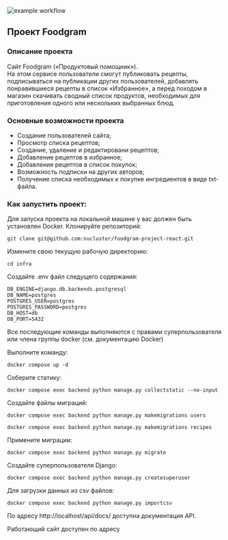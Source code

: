 ![example workflow](https://github.com/nucluster/foodgram-project-react/actions/workflows/main.yml/badge.svg)

## Проект Foodgram
### Описание проекта

Cайт Foodgram («Продуктовый помощник»).   
На этом сервисе пользователи смогут публиковать рецепты, подписываться на публикации других пользователей, добавлять понравившиеся рецепты в список «Избранное», а перед походом в магазин скачивать сводный список продуктов, необходимых для приготовления одного или нескольких выбранных блюд.

### Основные возможности проекта
- Создание пользователей сайта;
- Просмотр списка рецептов;
- Создание, удаление и редактировани рецептов;
- Добавление рецептов в избранное;
- Добавления рецептов в список покупок;
- Возможность подписки на других авторов;
- Получение списка необходимых к покупке ингредиентов в виде txt-файла.


### Как запустить проект:

Для запуска проекта на локальной машине у вас должен быть установлен Docker.
Клонируйте репозиторий:
```
git clone git@github.com:nucluster/foodgram-project-react.git
```

Измените свою текущую рабочую директорию:
```
cd infra
```

Создайте .env файл следущего содержания:
```
DB_ENGINE=django.db.backends.postgresql
DB_NAME=postgres
POSTGRES_USER=postgres
POSTGRES_PASSWORD=postgres
DB_HOST=db
DB_PORT=5432
``` 
Все последующие команды выполняются с правами суперпользователя 
или члена группы docker (см. документацию Docker) 

Выполните команду:
```
docker compose up -d
```

Соберите статику:
```
docker compose exec backend python manage.py collectstatic --no-input
```
Создайте файлы миграций:
```
docker compose exec backend python manage.py makemigrations users
```

````
docker compose exec backend python manage.py makemigrations recipes
````

Примените миграции:
```
docker compose exec backend python manage.py migrate
```

Создайте суперпользователя Django:
```
docker compose exec backend python manage.py createsuperuser
```

Для загрузки данных из csv файлов:
```
docker compose exec backend python manage.py importcsv
```


По адресу http://localhost/api/docs/ доступна документация API.


Работающий сайт доступен по адресу 
 
